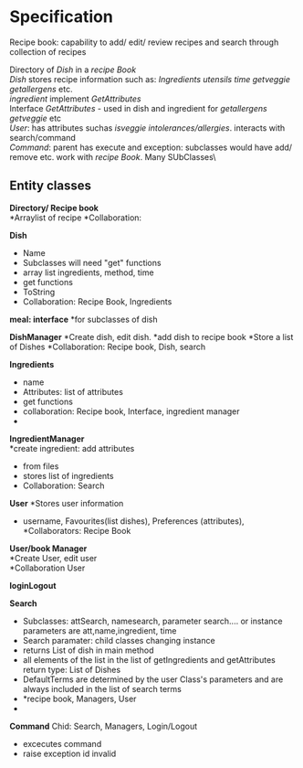 # Specification
Recipe book: capability to add/ edit/ review recipes and search through collection of recipes


Directory of *Dish* in a *recipe Book* \
*Dish* stores recipe information such as: *Ingredients* *utensils* *time* *getveggie* *getallergens* etc.\
*ingredient* implement *GetAttributes*\
Interface *GetAttributes* - used in dish and ingredient for *getallergens* *getveggie* etc\
*User*: has attributes suchas *isveggie* *intolerances/allergies*. interacts with search/command\
*Command*: parent has execute and exception: subclasses would have add/ remove etc. work with *recipe Book*. 
Many SUbClasses\






## Entity classes
**Directory/ Recipe book** \
*Arraylist of recipe 
*Collaboration: 

**Dish**
* Name 
* Subclasses will need "get" functions
* array list <string> ingredients, method, time
* get functions
* ToString
* Collaboration: Recipe Book, Ingredients

**meal: interface**
*for subclasses of dish

**DishManager**
*Create dish, edit dish.
*add dish to recipe book
*Store a list of Dishes
*Collaboration: Recipe book, Dish, search

**Ingredients**
* name
* Attributes: list of attributes
* get functions
* collaboration: Recipe book, Interface, ingredient manager
* 

**IngredientManager** \
*create ingredient: add attributes
* from files
* stores list of ingredients
* Collaboration: Search

**User** 
*Stores user information
* username, Favourites(list dishes), Preferences (attributes),
*Collaborators: Recipe Book

**User/book Manager**\
*Create User, edit user\
*Collaboration User

**loginLogout**


**Search**
* Subclasses: attSearch, namesearch, parameter search.... or instance parameters are att,name,ingredient, time
* Search paramater: child classes changing instance 
* returns List of dish in main method
* all elements of the list in the list of getIngredients and getAttributes return type: List of Dishes
* DefaultTerms are determined by the user Class's parameters and are always included in the list of search terms
* *recipe book, Managers, User
* 
**Command**
Chid: Search, Managers, Login/Logout 
* excecutes command
* raise exception id invalid
